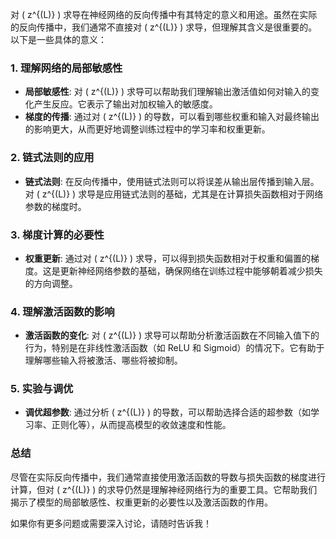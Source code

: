 对 \( z^{(L)} \) 求导在神经网络的反向传播中有其特定的意义和用途。虽然在实际的反向传播中，我们通常不直接对 \( z^{(L)} \) 求导，但理解其含义是很重要的。以下是一些具体的意义：

### 1. 理解网络的局部敏感性

- **局部敏感性**: 对 \( z^{(L)} \) 求导可以帮助我们理解输出激活值如何对输入的变化产生反应。它表示了输出对加权输入的敏感度。
- **梯度的传播**: 通过对 \( z^{(L)} \) 的导数，可以看到哪些权重和输入对最终输出的影响更大，从而更好地调整训练过程中的学习率和权重更新。

### 2. 链式法则的应用

- **链式法则**: 在反向传播中，使用链式法则可以将误差从输出层传播到输入层。对 \( z^{(L)} \) 求导是应用链式法则的基础，尤其是在计算损失函数相对于网络参数的梯度时。

### 3. 梯度计算的必要性

- **权重更新**: 通过对 \( z^{(L)} \) 求导，可以得到损失函数相对于权重和偏置的梯度。这是更新神经网络参数的基础，确保网络在训练过程中能够朝着减少损失的方向调整。
  
### 4. 理解激活函数的影响

- **激活函数的变化**: 对 \( z^{(L)} \) 求导可以帮助分析激活函数在不同输入值下的行为，特别是在非线性激活函数（如 ReLU 和 Sigmoid）的情况下。它有助于理解哪些输入将被激活、哪些将被抑制。

### 5. 实验与调优

- **调优超参数**: 通过分析 \( z^{(L)} \) 的导数，可以帮助选择合适的超参数（如学习率、正则化等），从而提高模型的收敛速度和性能。

### 总结

尽管在实际反向传播中，我们通常直接使用激活函数的导数与损失函数的梯度进行计算，但对 \( z^{(L)} \) 的求导仍然是理解神经网络行为的重要工具。它帮助我们揭示了模型的局部敏感性、权重更新的必要性以及激活函数的作用。

如果你有更多问题或需要深入讨论，请随时告诉我！
